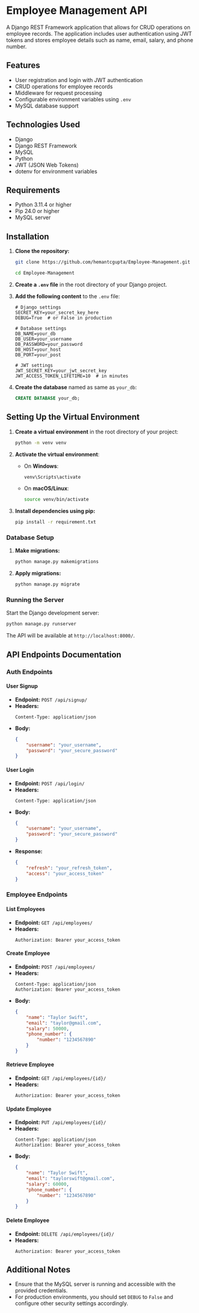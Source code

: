 # Employee Management API

A Django REST Framework application that allows for CRUD operations on employee records. The application includes user authentication using JWT tokens and stores employee details such as name, email, salary, and phone number.

## Features

- User registration and login with JWT authentication
- CRUD operations for employee records
- Middleware for request processing
- Configurable environment variables using `.env`
- MySQL database support

## Technologies Used

- Django
- Django REST Framework
- MySQL
- Python
- JWT (JSON Web Tokens)
- dotenv for environment variables

## Requirements

- Python 3.11.4 or higher
- Pip 24.0 or higher
- MySQL server

## Installation

1. **Clone the repository:**

   ```bash
   git clone https://github.com/hemantcgupta/Employee-Management.git
   ```

   ```bash
   cd Employee-Management
   ```
2. **Create a `.env` file** in the root directory of your Django project.

3. **Add the following content** to the `.env` file:

    ```env
    # Django settings
    SECRET_KEY=your_secret_key_here
    DEBUG=True  # or False in production

    # Database settings
    DB_NAME=your_db
    DB_USER=your_username
    DB_PASSWORD=your_password
    DB_HOST=your_host  
    DB_PORT=your_post  

    # JWT settings
    JWT_SECRET_KEY=your_jwt_secret_key
    JWT_ACCESS_TOKEN_LIFETIME=10  # in minutes

    ```   
4. **Create the database** named as same as `your_db`:

    ```sql
    CREATE DATABASE your_db;
    ```

## Setting Up the Virtual Environment

1. **Create a virtual environment** in the root directory of your project:

    ```bash
    python -m venv venv
    ```

2. **Activate the virtual environment**:

    - On **Windows**:

        ```bash
        venv\Scripts\activate
        ```

    - On **macOS/Linux**:

        ```bash
        source venv/bin/activate
        ```

3. **Install dependencies using pip:**
   ```bash
   pip install -r requirement.txt
   ```    

### Database Setup
1. **Make migrations:**
   ```bash
   python manage.py makemigrations
   ```
2. **Apply migrations:**
   ```bash
   python manage.py migrate
   ```

### Running the Server
Start the Django development server:
```bash
python manage.py runserver
```

The API will be available at `http://localhost:8000/`.   


## API Endpoints Documentation

### Auth Endpoints

#### User Signup

- **Endpoint:** `POST /api/signup/`
- **Headers:**
    ```plaintext
    Content-Type: application/json
    ```
- **Body:**
    ```json
    {
        "username": "your_username",
        "password": "your_secure_password"
    }
    ```

#### User Login

- **Endpoint:** `POST /api/login/`
- **Headers:**
    ```plaintext
    Content-Type: application/json
    ```
- **Body:**
    ```json
    {
        "username": "your_username",
        "password": "your_secure_password"
    }
    ```
- **Response:**
    ```json
    {
        "refresh": "your_refresh_token",
        "access": "your_access_token"
    }
    ```

### Employee Endpoints

#### List Employees

- **Endpoint:** `GET /api/employees/`
- **Headers:**
    ```plaintext
    Authorization: Bearer your_access_token
    ```

#### Create Employee

- **Endpoint:** `POST /api/employees/`
- **Headers:**
    ```plaintext
    Content-Type: application/json
    Authorization: Bearer your_access_token
    ```
- **Body:**
    ```json
    {
        "name": "Taylor Swift",
        "email": "taylor@gmail.com",
        "salary": 50000,
        "phone_number": {
            "number": "1234567890"
        }
    }
    ```

#### Retrieve Employee

- **Endpoint:** `GET /api/employees/{id}/`
- **Headers:**
    ```plaintext
    Authorization: Bearer your_access_token
    ```

#### Update Employee

- **Endpoint:** `PUT /api/employees/{id}/`
- **Headers:**
    ```plaintext
    Content-Type: application/json
    Authorization: Bearer your_access_token
    ```
- **Body:**
    ```json
    {
        "name": "Taylor Swift",
        "email": "taylorswift@gmail.com",
        "salary": 60000,
        "phone_number": {
            "number": "1234567890"
        }
    }
    ```

#### Delete Employee

- **Endpoint:** `DELETE /api/employees/{id}/`
- **Headers:**
    ```plaintext
    Authorization: Bearer your_access_token
    ```

## Additional Notes

- Ensure that the MySQL server is running and accessible with the provided credentials.
- For production environments, you should set `DEBUG` to `False` and configure other security settings accordingly.

